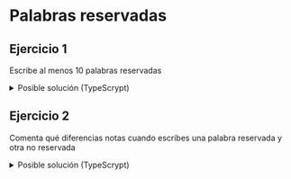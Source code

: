 # Palabras reservadas

## Ejercicio 1
Escribe al menos 10 palabras reservadas

<details>
<summary>Posible solución (TypeScrypt)</summary>

```typescript
/*
let
const
var
function
class
interface
enum
extends
implements
public
*/
```

</details>
   
## Ejercicio 2
Comenta qué diferencias notas cuando escribes una palabra reservada y otra no reservada

<details>
<summary>Posible solución (TypeScrypt)</summary>

```typescript
let noReservada : string
// las palabras reservadas cambian de color
```

</details>